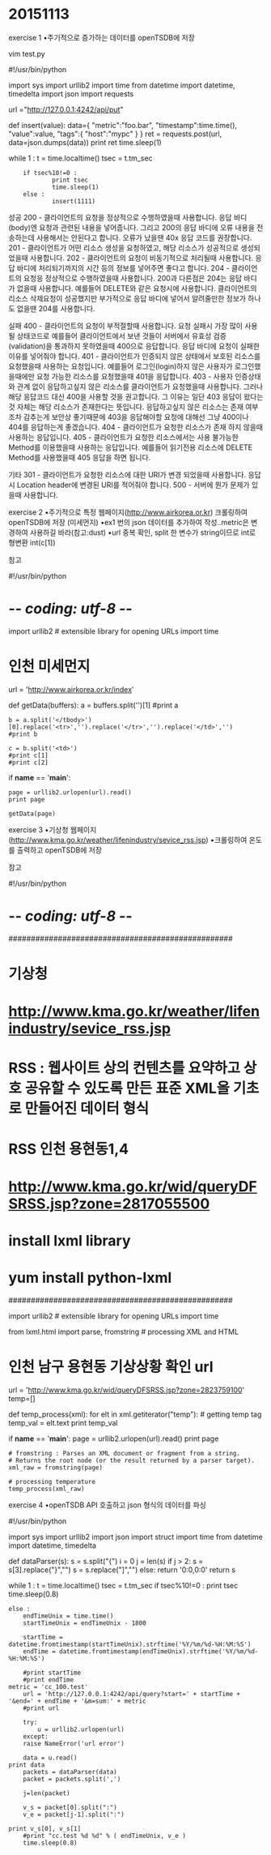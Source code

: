 # 20151113

exercise 1
•주기적으로 증가하는 데이터를 openTSDB에 저장

vim test.py

#!/usr/bin/python

import sys
import urllib2
import time
from datetime import datetime, timedelta
import json
import requests

url ="http://127.0.0.1:4242/api/put"

def insert(value):
        data={
                "metric":"foo.bar",
                "timestamp":time.time(),
                "value":value,
                "tags":{
                        "host":"mypc"
                }
        }
        ret = requests.post(url, data=json.dumps(data))
        print ret
        time.sleep(1)

while 1 :
        t = time.localtime()
        tsec = t.tm_sec

        if tsec%10!=0 :
                print tsec
                time.sleep(1)
        else :
                insert(1111)    

성공
200 - 클라이언트의 요청을 정상적으로 수행하였을때 사용합니다. 응답 바디(body)엔 요청과 관련된 내용을 넣어줍니다. 그리고 200의 응답 바디에 오류 내용을 전송하는데 사용해서는 안된다고 합니다. 오류가 났을땐 40x 응답 코드를 권장합니다.
201 - 클라이언트가 어떤 리소스 생성을 요청하였고, 해당 리소스가 성공적으로 생성되었을때 사용합니다.
202 - 클라이언트의 요청이 비동기적으로 처리될때 사용합니다. 응답 바디에 처리되기까지의 시간 등의 정보를 넣어주면 좋다고 합니다.
204 - 클라이언트의 요청응 정상적으로 수행하였을때 사용합니다. 200과 다른점은 204는 응답 바디가 없을때 사용합니다. 예를들어 DELETE와 같은 요청시에 사용합니다. 클라이언트의 리소스 삭제요청이 성공했지만 부가적으로 응답 바디에 넣어서 알려줄만한 정보가 하나도 없을땐 204를 사용합니다.

실패
400 - 클라이언트의 요청이 부적절할때 사용합니다. 요청 실패시 가장 많이 사용될 상태코드로 예를들어 클라이언트에서 보낸 것들이 서버에서 유효성 검증(validation)을 통과하지 못하였을때 400으로 응답합니다. 응답 바디에 요청이 실패한 이유를 넣어줘야 합니다.
401 - 클라이언트가 인증되지 않은 상태에서 보호된 리소스를 요청했을때 사용하는 요청입니다. 예를들어 로그인(login)하지 않은 사용자가 로그인했을때에만 요청 가능한 리소스를 요청했을때 401을 응답합니다.
403 - 사용자 인증상태와 관계 없이 응답하고싶지 않은 리소스를 클라이언트가 요청했을때 사용합니다. 그러나 해당 응답코드 대신 400을 사용할 것을 권고합니다. 그 이유는 일단 403 응답이 왔다는것 자체는 해당 리소스가 존재한다는 뜻입니다. 응답하고싶지 않은 리소스는 존재 여부 조차 감추는게 보안상 좋기때문에 403을 응답해야할 요청에 대해선 그냥 400이나 404를 응답하는게 좋겠습니다.
404 - 클라이언트가 요청한 리소스가 존재 하지 않을때 사용하는 응답입니다.
405 - 클라이언트가 요청한 리소스에서는 사용 불가능한 Method를 이용했을때 사용하는 응답입니다. 예를들어 읽기전용 리소스에 DELETE Method를 사용했을때 405 응답을 하면 됩니다.

기타
301 - 클라이언트가 요청한 리소스에 대한 URI가 변경 되었을때 사용합니다. 응답시 Location header에 변경된 URI를 적어줘야 합니다.
500 - 서버에 뭔가 문제가 있을때 사용합니다.


exercise 2
•주기적으로 특정 웹페이지(http://www.airkorea.or.kr) 크롤링하여 openTSDB에 저장 (미세먼지)
•ex1 번의 json 데이터를 추가하여 작성..metric은 변경하여 사용하길 바라(참고:dust)
•url 중복 확인, split 한 변수가 string이므로 int로 형변환 int(c[1])

참고

#!/usr/bin/python
# -*- coding: utf-8 -*- 

import urllib2 # extensible library for opening URLs
import time

# 인천 미세먼지 
url = 'http://www.airkorea.or.kr/index'


def getData(buffers):
    a = buffers.split('<tbody id="mt_mmc2_10007">')[1]
    #print a

    b = a.split('</tbody>')[0].replace('<tr>','').replace('</tr>','').replace('</td>','')
    #print b

    c = b.split('<td>')
    #print c[1]
    #print c[2]

if __name__ == '__main__':

    page = urllib2.urlopen(url).read()
    print page

    getData(page)


exercise 3
•기상청 웹페이지(http://www.kma.go.kr/weather/lifenindustry/sevice_rss.jsp) 
•크롤링하여 온도를 출력하고 openTSDB에 저장

참고

#!/usr/bin/python
# -*- coding: utf-8 -*- 

##################################################
# 기상청
# http://www.kma.go.kr/weather/lifenindustry/sevice_rss.jsp

# RSS : 웹사이트 상의 컨텐츠를 요약하고 상호 공유할 수 있도록 만든 표준 XML을 기초로 만들어진 데이터 형식
# RSS 인천 용현동1,4
# http://www.kma.go.kr/wid/queryDFSRSS.jsp?zone=2817055500

# install lxml library
# yum install python-lxml
##################################################

import urllib2 # extensible library for opening URLs
import time

from lxml.html import parse, fromstring # processing XML and HTML

# 인천 남구 용현동 기상상황 확인 url
url = 'http://www.kma.go.kr/wid/queryDFSRSS.jsp?zone=2823759100'
temp=[]

def temp_process(xml):
    for  elt in xml.getiterator("temp"):    # getting temp tag 
        temp_val = elt.text
        print temp_val

if __name__ == '__main__':
    page = urllib2.urlopen(url).read()
    print page

    # fromstring : Parses an XML document or fragment from a string. 
    # Returns the root node (or the result returned by a parser target).
    xml_raw = fromstring(page)

    # processing temperature
    temp_process(xml_raw)


exercise 4
•openTSDB API 호출하고 json 형식의 데이터를 파싱

#!/usr/bin/python

import sys
import urllib2
import json
import struct
import time
from datetime import datetime, timedelta

def dataParser(s):
    s = s.split("{")
    i = 0
    j = len(s)
    if j > 2:
        s = s[3].replace("}","")
        s = s.replace("]","")
    else:
        return '0:0,0:0'
    return s

while 1 :
    t = time.localtime()
    tsec = t.tm_sec
    if tsec%10!=0 :
        print tsec
        time.sleep(0.8)

    else :
        endTimeUnix = time.time()
        startTimeUnix = endTimeUnix - 1800 

        startTime = datetime.fromtimestamp(startTimeUnix).strftime('%Y/%m/%d-%H:%M:%S')
        endTime = datetime.fromtimestamp(endTimeUnix).strftime('%Y/%m/%d-%H:%M:%S')

        #print startTime
        #print endTime
    metric = 'cc_100.test'
        url = 'http://127.0.0.1:4242/api/query?start=' + startTime + '&end=' + endTime + '&m=sum:' + metric
        #print url

        try:
            u = urllib2.urlopen(url)
        except:
        raise NameError('url error')

        data = u.read()
    print data
        packets = dataParser(data)
        packet = packets.split(',')

        j=len(packet)

        v_s = packet[0].split(":")
        v_e = packet[j-1].split(":")

    print v_s[0], v_s[1]
        #print "cc.test %d %d" % ( endTimeUnix, v_e )
        time.sleep(0.8)


